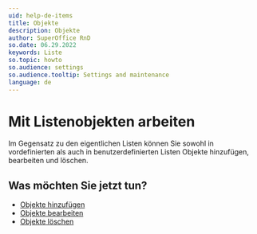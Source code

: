 ```yaml
---
uid: help-de-items
title: Objekte
description: Objekte
author: SuperOffice RnD
so.date: 06.29.2022
keywords: Liste
so.topic: howto
so.audience: settings
so.audience.tooltip: Settings and maintenance
language: de
---
```


# Mit Listenobjekten arbeiten

Im Gegensatz zu den eigentlichen Listen können Sie sowohl in vordefinierten als auch in benutzerdefinierten Listen Objekte hinzufügen, bearbeiten und löschen.

## Was möchten Sie jetzt tun?

* [Objekte hinzufügen][1]
* [Objekte bearbeiten][2]
* [Objekte löschen][3]

<!-- Referenced links -->
[1]: adding-items.md
[2]: editing-items.md
[3]: deleting-items.md

<!-- Referenced images -->
